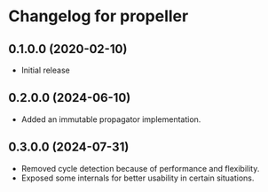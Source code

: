 # Changelog for propeller

## 0.1.0.0 (2020-02-10)

- Initial release

## 0.2.0.0 (2024-06-10)

- Added an immutable propagator implementation.

## 0.3.0.0 (2024-07-31)

- Removed cycle detection because of performance and flexibility.
- Exposed some internals for better usability in certain situations.